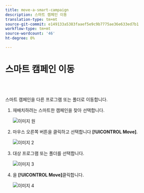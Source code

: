 ```yaml
---
title: move-a-smart-campaign
description: 스마트 캠페인 이동
translation-type: tm+mt
source-git-commit: e149133a5383faaef5e9c9b7775ae36e633ed7b1
workflow-type: tm+mt
source-wordcount: '46'
ht-degree: 0%

---
```



# 스마트 캠페인 이동

<br> 

스마트 캠페인을 다른 프로그램 또는 폴더로 이동합니다.

1. 재배치하려는 스마트한 캠페인을 찾아 선택합니다.

   ![이미지 원](/help/sky/assets/smart-campaigns/move-a-smart-campaign/move-a-smart-campaign-1.png)

1. 마우스 오른쪽 버튼을 클릭하고 선택합니다 **[!UICONTROL Move]**.

   ![이미지 2](/help/sky/assets/smart-campaigns/move-a-smart-campaign/move-a-smart-campaign-2.png)

1. 대상 프로그램 또는 폴더를 선택합니다.

   ![이미지 3](/help/sky/assets/smart-campaigns/move-a-smart-campaign/move-a-smart-campaign-3.png)

1. 을 **[!UICONTROL Move]**&#x200B;클릭합니다.

   ![이미지 4](/help/sky/assets/smart-campaigns/move-a-smart-campaign/move-a-smart-campaign-4.png)
